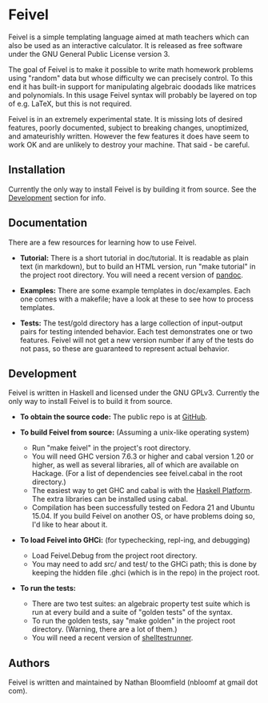 # Feivel

Feivel is a simple templating language aimed at math teachers which can also be used as an interactive calculator. It is released as free software under the GNU General Public License version 3.

The goal of Feivel is to make it possible to write math homework problems using "random" data but whose difficulty we can precisely control. To this end it has built-in support for manipulating algebraic doodads like matrices and polynomials. In this usage Feivel syntax will probably be layered on top of e.g. LaTeX, but this is not required.

Feivel is in an extremely experimental state. It is missing lots of desired features, poorly documented, subject to breaking changes, unoptimized, and amateurishly written. However the few features it does have seem to work OK and are unlikely to destroy your machine. That said - be careful.



## Installation

Currently the only way to install Feivel is by building it from source. See the [Development](#development) section for info.



## Documentation

There are a few resources for learning how to use Feivel.

- **Tutorial:** There is a short tutorial in doc/tutorial. It is readable as plain text (in markdown), but to build an HTML version, run "make tutorial" in the project root directory. You will need a recent version of [pandoc](pandoc.org).

- **Examples:** There are some example templates in doc/examples. Each one comes with a makefile; have a look at these to see how to process templates.

- **Tests:** The test/gold directory has a large collection of input-output pairs for testing intended behavior. Each test demonstrates one or two features. Feivel will not get a new version number if any of the tests do not pass, so these are guaranteed to represent actual behavior.



## Development

Feivel is written in Haskell and licensed under the GNU GPLv3. Currently the only way to install Feivel is to build it from source.

- **To obtain the source code:** The public repo is at [GitHub](https://github.com/nbloomf/feivel).

- **To build Feivel from source:** (Assuming a unix-like operating system)
  - Run "make feivel" in the project's root directory.
  - You will need GHC version 7.6.3 or higher and cabal version 1.20 or higher, as well as several libraries, all of which are available on Hackage. (For a list of dependencies see feivel.cabal in the root directory.)
  - The easiest way to get GHC and cabal is with the [Haskell Platform](https://www.haskell.org/platform/). The extra libraries can be installed using cabal.
  - Compilation has been successfully tested on Fedora 21 and Ubuntu 15.04. If you build Feivel on another OS, or have problems doing so, I'd like to hear about it.

- **To load Feivel into GHCi:** (for typechecking, repl-ing, and debugging)
  - Load Feivel.Debug from the project root directory.
  - You may need to add src/ and test/ to the GHCi path; this is done by keeping the hidden file .ghci (which is in the repo) in the project root.

- **To run the tests:**
  - There are two test suites: an algebraic property test suite which is run at every build and a suite of "golden tests" of the syntax.
  - To run the golden tests, say "make golden" in the project root directory. (Warning, there are a lot of them.)
  - You will need a recent version of [shelltestrunner](joyful.org/shelltestrunner/).



## Authors

Feivel is written and maintained by Nathan Bloomfield (nbloomf at gmail dot com).
